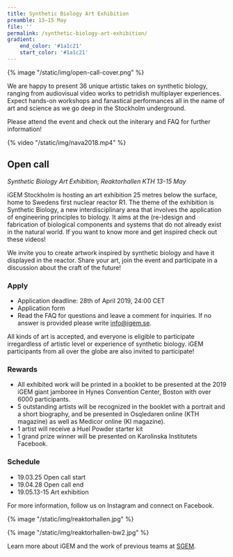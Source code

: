 ```yaml
---
title: Synthetic Biology Art Exhibition
preamble: 13—15 May
file: ''
permalink: /synthetic-biology-art-exhibition/
gradient:
    end_color: '#1a1c21'
    start_color: '#1a1c21'
---
```


{% image "/static/img/open-call-cover.png"  %}

We are happy to present 36 unique artistic takes on synthetic biology, ranging from audiovisual video works to petridish multiplayer experiences. Expect hands-on workshops and fanastical performances all in the name of art and science as we go deep in the Stockholm underground.

Please attend the event and check out the initerary and FAQ for further information!

{% video "/static/img/nava2018.mp4"  %}

## Open call

_Synthetic Biology Art Exhibition, Reaktorhallen KTH
13-15 May_

iGEM Stockholm is hosting an art exhibition 25 metres below the surface, home to Swedens first nuclear reactor R1. The theme of the exhibition is Synthetic Biology, a new interdisciplinary area that involves the application of engineering principles to biology. It aims at the (re-)design and fabrication of biological components and systems that do not already exist in the natural world. If you want to know more and get inspired check out these videos!

We invite you to create artwork inspired by synthetic biology and have it displayed in the reactor. Share your art, join the event and participate in a discussion about the craft of the future!

### Apply

-   Application deadline: 28th of April 2019, 24:00 CET
-   Application form
-   Read the FAQ for questions and leave a comment for inquiries. If no answer is provided please write info@igem.se.

All kinds of art is accepted, and everyone is eligible to participate irregardless of artistic level or experience of synthetic biology. iGEM participants from all over the globe are also invited to participate!

### Rewards

-   All exhibited work will be printed in a booklet to be presented at the 2019 iGEM giant jamboree in Hynes Convention Center, Boston with over 6000 participants.
-   5 outstanding artists will be recognized in the booklet with a portrait and a short biography, and be presented in Osqledaren online (KTH magazine) as well as Medicor online (KI magazine).
-   1 artist will receive a Huel Powder starter kit
-   1 grand prize winner will be presented on Karolinska Institutets Facebook.

### Schedule

-   19.03.25 Open call start
-   19.04.28 Open call end
-   19.05.13-15 Art exhibition

For more information, follow us on Instagram and connect on Facebook.

{% image "/static/img/reaktorhallen.jpg"  %}

{% image "/static/img/reaktorhallen-bw2.jpg"  %}

Learn more about iGEM and the work of previous teams at [SGEM](http://sgem.igem.se/).
